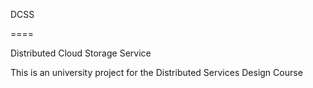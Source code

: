 DCSS

====

Distributed Cloud Storage Service

This is an university project for the Distributed Services Design Course
